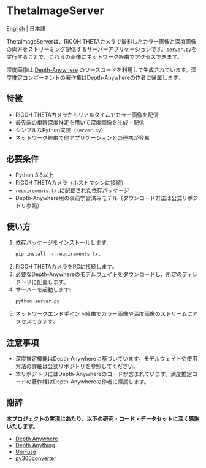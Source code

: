 # ThetaImageServer
[English](README.md) | 日本語

ThetaImageServerは、RICOH THETAカメラで撮影したカラー画像と深度画像の両方をストリーミング配信するサーバーアプリケーションです。`server.py`を実行することで、これらの画像にネットワーク経由でアクセスできます。

深度画像は [Depth-Anywhere](https://github.com/albert100121/Depth-Anywhere) のソースコードを利用して生成されています。深度推定コンポーネントの著作権はDepth-Anywhereの作者に帰属します。

## 特徴

- RICOH THETAカメラからリアルタイムでカラー画像を配信
- 最先端の単眼深度推定を用いて深度画像を生成・配信
- シンプルなPython実装（`server.py`）
- ネットワーク経由で他アプリケーションとの連携が容易

## 必要条件

- Python 3.8以上
- RICOH THETAカメラ（ホストマシンに接続）
- `requirements.txt`に記載された依存パッケージ
- Depth-Anywhere用の事前学習済みモデル（ダウンロード方法は公式リポジトリ参照）

## 使い方

1. 依存パッケージをインストールします:
    ```bash
    pip install -r requirements.txt
    ```
2. RICOH THETAカメラをPCに接続します。
3. 必要なDepth-Anywhereのモデルウェイトをダウンロードし、所定のディレクトリに配置します。
4. サーバーを起動します:
    ```bash
    python server.py
    ```
5. ネットワークエンドポイント経由でカラー画像や深度画像のストリームにアクセスできます。

## 注意事項

- 深度推定機能はDepth-Anywhereに基づいています。モデルウェイトや使用方法の詳細は公式リポジトリを参照してください。
- 本リポジトリにはDepth-Anywhereのコードが含まれています。深度推定コードの著作権はDepth-Anywhereの作者に帰属します。

## 謝辞

**本プロジェクトの実現にあたり、以下の研究・コード・データセットに深く感謝いたします。**

- [Depth Anywhere](https://github.com/albert100121/Depth-Anywhere)
- [Depth Anything](https://github.com/LiheYoung/Depth-Anything/tree/main)
- [UniFuse](https://github.com/alibaba/UniFuse-Unidirectional-Fusion)
- [py360converter](https://github.com/sunset1995/py360convert)